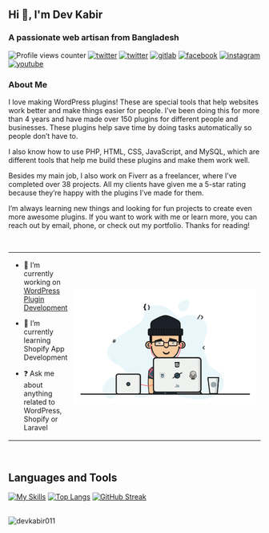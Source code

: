 ## Hi 👋, I'm Dev Kabir
### A passionate web artisan from Bangladesh

![Profile views counter](https://komarev.com/ghpvc/?username=devkabir&&style=for-the-badge)
<a href="https://twitter.com/devkabir01" target="_blank"><img src="https://img.shields.io/twitter/follow/devkabir01?label=Twitter&logo=twitter&style=for-the-badge" alt="twitter" /></a>
<a href="https://linkedin.com/in/dev-kabir" target="_blank"><img src="https://img.shields.io/badge/linkedin-%231E77B5.svg?&style=for-the-badge&logo=linkedin&logoColor=white" alt="twitter" /></a>
<a href="https://gitlab.com/devkabir" target="_blank"><img src="https://img.shields.io/badge/gitlab-330F63.svg?&style=for-the-badge&logo=gitlab&logoColor=white" alt="gitlab" /></a>
<a href="https://www.facebook.com/dev.kabir01" target="_blank"><img src="https://img.shields.io/badge/facebook-%232E87FB.svg?&style=for-the-badge&logo=facebook&logoColor=white" alt="facebook" /></a>
<a href="https://instagram.com/devkabir01" target="_blank"><img src="https://img.shields.io/badge/instagram-%23000000.svg?&style=for-the-badge&logo=instagram&logoColor=white" alt="instagram" /></a>
<a href="https://youtube.com/@devkabir" target="_blank"><img src="https://img.shields.io/badge/youtube-f00.svg?&style=for-the-badge&logo=youtube" alt="youtube" /></a>

### About Me

I love making WordPress plugins! These are special tools that help websites work better and make things easier for people. I’ve been doing this for more than 4 years and have made over 150 plugins for different people and businesses. These plugins help save time by doing tasks automatically so people don’t have to.

I also know how to use PHP, HTML, CSS, JavaScript, and MySQL, which are different tools that help me build these plugins and make them work well.

Besides my main job, I also work on Fiverr as a freelancer, where I’ve completed over 38 projects. All my clients have given me a 5-star rating because they’re happy with the plugins I’ve made for them.

I’m always learning new things and looking for fun projects to create even more awesome plugins. If you want to work with me or learn more, you can reach out by email, phone, or check out my portfolio. Thanks for reading!


<br/>  



<table valign="center"><tr><td>

- 🔭 I’m currently working on [WordPress Plugin Development](https://www.fiverr.com/developerkabir)


- 🌱 I’m currently learning Shopify App Development


- ❓ Ask me about anything related to WordPress, Shopify or Laravel


</td><td width="400"> 
  
<img src="anim.gif" alt="code with song"  align="right"/>
  
</td></tr></table>  

<br/>  


## Languages and Tools


[![My Skills](https://skillicons.dev/icons?i=html,css,sass,js,vue,php,nodejs,mysql,vite,bash,powershell,graphql,tailwind,wordpress,laravel)](https://skillicons.dev)
[![Top Langs](https://github-readme-stats.vercel.app/api/top-langs/?username=devkabir&layout=compact&langs_count=8&theme=transparent)](https://github.com/devkabir/github-readme-stats)
[![GitHub Streak](https://streak-stats.demolab.com?user=devkabir&theme=vue&hide_border=true&border_radius=4.8&date_format=j%20M%5B%20Y%5D&mode=weekly)](https://git.io/streak-stats)

<br/>  

<div align="left">
<a href="https://www.buymeacoffee.com/devkabir011"> <img align="left" src="https://cdn.buymeacoffee.com/buttons/v2/default-yellow.png" height="50" width="210" alt="devkabir011" /></a> &nbsp; &nbsp;
</div>  
